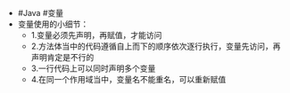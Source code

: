 - #Java #变量
- 变量使用的小细节：
	- 1.变量必须先声明，再赋值，才能访问
	- 2.方法体当中的代码遵循自上而下的顺序依次逐行执行，变量先访问，再声明肯定是不行的
	- 3.一行代码上可以同时声明多个变量
	- 4.在同一个作用域当中，变量名不能重名，可以重新赋值